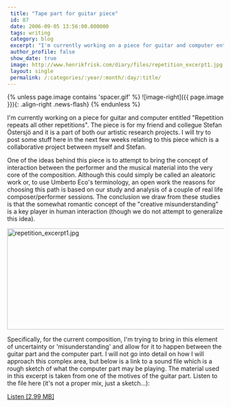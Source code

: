 ```yaml
---
 title: "Tape part for guitar piece"
 id: 87
 date: 2006-09-05 13:56:00.000000
 tags: writing
 category: blog
 excerpt: "I'm currently working on a piece for guitar and computer entitled 'Repetition repeats all other repetitions'. The piece is for my friend and collegue Stefan &Ouml;stersj&ouml; and it is a part of both..."
 author_profile: false
 show_date: true
 image: http://www.henrikfrisk.com/diary/files/repetition_excerpt1.jpg
 layout: single
 permalink: /:categories/:year/:month/:day/:title/
---
```

{% unless page.image contains 'spacer.gif' %}
   ![image-right]({{ page.image }}){: .align-right .news-flash}
{% endunless %}

I'm currently working on a piece for guitar and computer entitled "Repetition repeats all other repetitions". The piece is for my friend and collegue Stefan &Ouml;stersj&ouml; and it is a part of both our artistic research projects. I will try to post some stuff here in the next few weeks relating to this piece which is a collaborative project between myself and Stefan.



One of the ideas behind this piece is to attempt to bring the concept of interaction between the performer and the musical material into the very core of the composition. Although this could simply be called an aleatoric work or, to use Umberto Eco's terminology, an <emphasize>open work</emphasize> the reasons for choosing this path is based on our study and analysis of a couple of real life composer/performer sessions. The conclusion we draw from these studies is that the somewhat romantic concept of the "creative misunderstanding" is a key player in human interaction (though we do not attempt to generalize this idea).



<img alt="repetition_excerpt1.jpg" src="/assets/files/diary/repetition_excerpt1.jpg" width="1169" height="235" border="0" />

Specifically, for the current composition, I'm trying to bring in this element of uncertainty or 'misunderstanding' and allow for it to happen between the guitar part and the computer part. I will not go into detail on how I will approach this complex area, but below is a link to a sound file which is a rough sketch of what the computer part may be playing. The material used in this excerpt is taken from one of the motives of the guitar part. Listen to the file here (it's not a proper mix, just a sketch...):

<a href="/assets/files/diary/sketch1_chords_tapepart.mp3">Listen [2.99 MB]</a>

